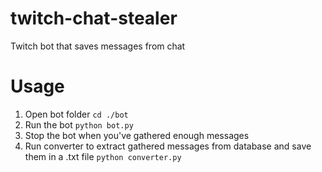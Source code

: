 # twitch-chat-stealer
Twitch bot that saves messages from chat

# Usage
1) Open bot folder
`cd ./bot`
2) Run the bot
`python bot.py`
3) Stop the bot when you've gathered enough messages
4) Run converter to extract gathered messages from database and save them in a .txt file
`python converter.py`
